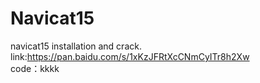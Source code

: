 # Navicat15
navicat15 installation and crack.<br>
link:https://pan.baidu.com/s/1xKzJFRtXcCNmCyITr8h2Xw <br>
code：kkkk
